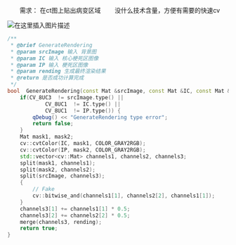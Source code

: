 &emsp;&emsp;需求： 在ct图上贴出病变区域
&emsp;&emsp;没什么技术含量，方便有需要的快速cv 

![在这里插入图片描述](https://img-blog.csdnimg.cn/20200813173550484.png?x-oss-process=image/watermark,type_ZmFuZ3poZW5naGVpdGk,shadow_10,text_aHR0cHM6Ly9ibG9nLmNzZG4ubmV0L2ExNTAwNTc4NDMyMA==,size_16,color_FFFFFF,t_70#pic_center)


```cpp
/**
 * @brief GenerateRendering
 * @param srcImage 输入 背景图
 * @param IC 输入 核心梗死区图像
 * @param IP 输入 梗死区图像
 * @param rending 生成最终渲染结果
 * @return 是否成功计算完成
 */
bool  GenerateRendering(const Mat &srcImage, const Mat &IC, const Mat &IP, Mat &rending) {
    if(CV_8UC3  != srcImage.type() ||
            CV_8UC1  != IC.type() ||
            CV_8UC1  != IP.type()) {
        qDebug() << "GenerateRendering type error";
        return false;
    }
    Mat mask1, mask2;
    cv::cvtColor(IC, mask1, COLOR_GRAY2RGB);
    cv::cvtColor(IP, mask2, COLOR_GRAY2RGB);
    std::vector<cv::Mat> channels1, channels2, channels3;
    split(mask1, channels1);
    split(mask2, channels2);
    split(srcImage, channels3);
    {
        // Fake
        cv::bitwise_and(channels1[1], channels2[2], channels1[1]);
    }
    channels3[1] += channels1[1] * 0.5;
    channels3[2] += channels2[2] * 0.5;
    merge(channels3, rending);
    return true;
}
```

